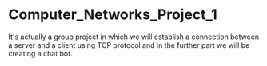 # Computer_Networks_Project_1
It's actually a group project in which we will establish a connection between a server and a client using TCP protocol and in the further part we will be creating a chat bot.
